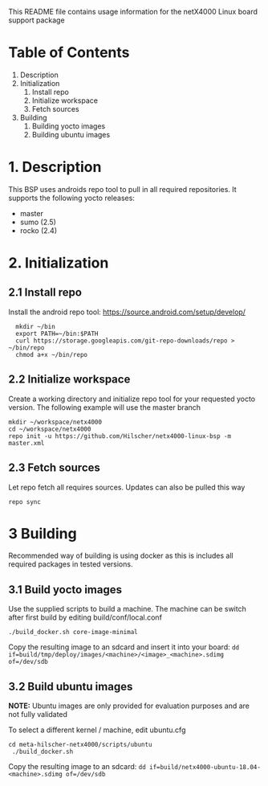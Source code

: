 This README file contains usage information for the netX4000 Linux board support package

# Table of Contents
1. Description
2. Initialization
   1. Install repo
   2. Initialize workspace
   3. Fetch sources
3. Building
   1. Building yocto images
   2. Building ubuntu images

# 1. Description
This BSP uses androids repo tool to pull in all required repositories. It supports the following
yocto releases:
 - master
 - sumo (2.5)
 - rocko (2.4)

# 2. Initialization

## 2.1 Install repo
Install the android repo tool:
https://source.android.com/setup/develop/
```
  mkdir ~/bin
  export PATH=~/bin:$PATH
  curl https://storage.googleapis.com/git-repo-downloads/repo > ~/bin/repo
  chmod a+x ~/bin/repo
```

## 2.2 Initialize workspace
Create a working directory and initialize repo tool for your requested yocto version. The following
example will use the master branch
```
mkdir ~/workspace/netx4000
cd ~/workspace/netx4000
repo init -u https://github.com/Hilscher/netx4000-linux-bsp -m master.xml
```

## 2.3 Fetch sources
Let repo fetch all requires sources. Updates can also be pulled this way

`repo sync`


# 3 Building
Recommended way of building is using docker as this is includes all required packages in tested versions.

## 3.1 Build yocto images
Use the supplied scripts to build a machine. The machine can be switch after first build by editing build/conf/local.conf

`./build_docker.sh core-image-minimal`

Copy the resulting image to an sdcard and insert it into your board:
`dd if=build/tmp/deploy/images/<machine>/<image>_<machine>.sdimg of=/dev/sdb`

## 3.2 Build ubuntu images
**NOTE:** Ubuntu images are only provided for evaluation purposes and are not fully validated

To select a different kernel / machine, edit ubuntu.cfg

```
cd meta-hilscher-netx4000/scripts/ubuntu
 ./build_docker.sh
```

Copy the resulting image to an sdcard:
`dd if=build/netx4000-ubuntu-18.04-<machine>.sdimg of=/dev/sdb`
